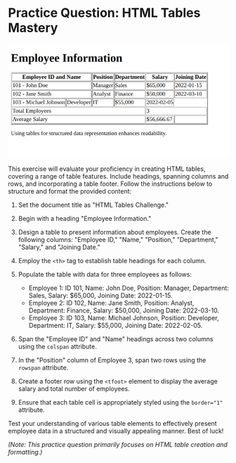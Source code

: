 # **Practice Question: HTML Tables Mastery**

![task screen shot](./task5.png)

This exercise will evaluate your proficiency in creating HTML tables, covering a range of table features. Include headings, spanning columns and rows, and incorporating a table footer. Follow the instructions below to structure and format the provided content:

1. Set the document title as "HTML Tables Challenge."

2. Begin with a heading "Employee Information."

3. Design a table to present information about employees. Create the following columns: "Employee ID," "Name," "Position," "Department," "Salary," and "Joining Date."

4. Employ the `<th>` tag to establish table headings for each column.

5. Populate the table with data for three employees as follows:

   - Employee 1: ID 101, Name: John Doe, Position: Manager, Department: Sales, Salary: $65,000, Joining Date: 2022-01-15.
   - Employee 2: ID 102, Name: Jane Smith, Position: Analyst, Department: Finance, Salary: $50,000, Joining Date: 2022-03-10.
   - Employee 3: ID 103, Name: Michael Johnson, Position: Developer, Department: IT, Salary: $55,000, Joining Date: 2022-02-05.

6. Span the "Employee ID" and "Name" headings across two columns using the `colspan` attribute.

7. In the "Position" column of Employee 3, span two rows using the `rowspan` attribute.

8. Create a footer row using the `<tfoot>` element to display the average salary and total number of employees.

9. Ensure that each table cell is appropriately styled using the `border="1"` attribute.

Test your understanding of various table elements to effectively present employee data in a structured and visually appealing manner. Best of luck!

_(Note: This practice question primarily focuses on HTML table creation and formatting.)_
